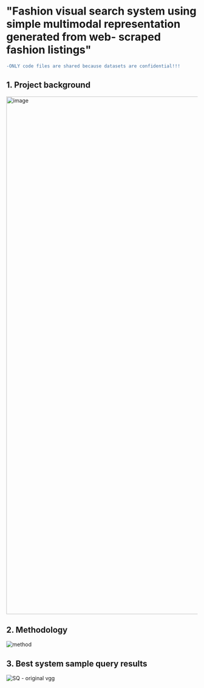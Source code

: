 # "Fashion visual search system using simple multimodal representation generated from web- scraped fashion listings"

```diff
-ONLY code files are shared because datasets are confidential!!!
```




## 1. Project background

<img width="1364" alt="image" src="https://user-images.githubusercontent.com/35901101/185766876-06f5a163-27af-40a2-8da8-6c0c7360cdc9.png">

## 2. Methodology
![method](https://user-images.githubusercontent.com/35901101/185766895-d9a92625-8142-441c-95ae-7b78e7e0c578.png)

## 3. Best system sample query results
![SQ - original vgg](https://user-images.githubusercontent.com/35901101/185766914-07914b0f-29aa-4e7e-99ae-07e90d6d1a8c.png)

